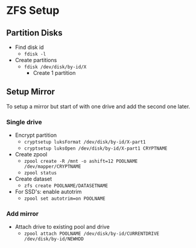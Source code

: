 # ZFS Setup

## Partition Disks

- Find disk id
    - `fdisk -l`
- Create partitions
    - `fdisk /dev/disk/by-id/X`
        - Create 1 partition

## Setup Mirror

To setup a mirror but start of with one drive and add the second one later.

### Single drive

- Encrypt partition
    - `cryptsetup luksFormat /dev/disk/by-id/X-part1` 
    - `cryptsetup luksOpen /dev/disk/by-id/X-part1 CRYPTNAME`
- Create zpool
    - `zpool create -R /mnt -o ashift=12 POOLNAME /dev/mapper/CRYPTNAME`
    - `zpool status`
- Create dataset 
    - `zfs create POOLNAME/DATASETNAME`
- For SSD's: enable autotrim
    - `zpool set autotrim=on POOLNAME`

### Add mirror

- Attach drive to existing pool and drive
    - `zpool attach POOLNAME /dev/disk/by-id/CURRENTDRIVE /dev/disk/by-id/NEWHDD`
